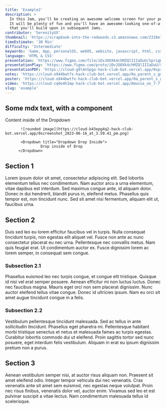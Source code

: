```yaml
---
title: 'Example2'
description: >
  In this Jam, you'll be creating an awesome welcome screen for your personalOS.
  It will be plenty of fun and you'll have an awesome-looking one-of-a-kind product
  that you'll build upon in subsequent Jams.
contributor: 'SerenityUX'
thumbnail: 'https://scrapbook-into-the-redwoods.s3.amazonaws.com/2318e7a7-f3d8-44d3-8e7c-efb01b297a25-placeholder.png'
timeEstimate: '30 Min'
difficulty: 'Intermediate'
keywords: 'Game, App, personalOS, webOS, website, javascript, html, css, replit'
language: 'HTML & CSS'
presentation: 'https://www.figma.com/file/iDvJOOXk4chMZQlIIIaDuU/SprigWorkshop?type=design&node-id=239%3A1286&mode=design&t=5cwsXCx3QrutYqAB-1'
presentationPlay: 'https://www.figma.com/proto/iDvJOOXk4chMZQlIIIaDuU/SprigWorkshop?page-id=239%3A1286&type=design&node-id=243-10232&viewport=1172%2C132%2C0.14&t=Sn3rVs7ua8lHiFmk-1&scaling=contain&starting-point-node-id=243%3A10232&mode=design'
presentationPDF: 'https://cloud-g9l4n5pgo-hack-club-bot.vercel.app/0sprigworkshop-min.pdf'
notes: 'https://cloud-o944bwtfx-hack-club-bot.vercel.app/0a_parent_s_guide_to_epoch.pdf'
poster: 'https://cloud-o944bwtfx-hack-club-bot.vercel.app/0a_parent_s_guide_to_epoch.pdf'
video: 'https://cloud-cq9o4h1mp-hack-club-bot.vercel.app/0movie_on_7-7-23_at_10.08_am.mp4'
slug: 'example'
---
```

## Some mdx text, with a component

<Dropdown title="Dropdown Preview">
           Content inside of the Dropdown

           ![rounded image](https://cloud-b43epg4q2-hack-club-bot.vercel.app/0screenshot_2023-06-16_at_3.59.41_pm.png)
           
           <Dropdown title="Dropdown Drop Inside">
                    Drop inside of Drop
          </Dropdown>
</Dropdown>

## Section 1

Lorem ipsum dolor sit amet, consectetur adipiscing elit. Sed lobortis elementum tellus nec condimentum. Nam auctor arcu a urna elementum, vitae dapibus est interdum. Sed maximus congue ante, id aliquam dolor. Donec in dui hendrerit, blandit purus in, eleifend metus. Phasellus quis tempor est, non tincidunt nunc. Sed sit amet nisi fermentum, aliquam elit ut, faucibus urna.

## Section 2

Duis sed leo eu lorem efficitur faucibus vel in turpis. Nulla consequat tincidunt turpis, non egestas elit aliquet vel. Fusce non ante ac nunc consectetur placerat eu nec urna. Pellentesque nec convallis metus. Nam quis feugiat erat. Ut condimentum auctor ex. Fusce dignissim lorem ac lorem semper, in consequat sem congue.

### Subsection 2.1

Phasellus euismod leo nec turpis congue, et congue elit tristique. Quisque id nisi vel erat semper posuere. Aenean efficitur mi non luctus luctus. Donec nec faucibus magna. Mauris eget orci non sem placerat dignissim. Nunc auctor eleifend tellus vitae congue. Donec id ultricies ipsum. Nam eu orci sit amet augue tincidunt congue in a felis.

### Subsection 2.2

Vestibulum pellentesque tincidunt malesuada. Sed ac tellus in ante sollicitudin tincidunt. Phasellus eget pharetra mi. Pellentesque habitant morbi tristique senectus et netus et malesuada fames ac turpis egestas. Curabitur lobortis commodo dui ut eleifend. Proin sagittis tortor sed nunc posuere, eget interdum felis vestibulum. Aliquam in erat eu ipsum dignissim pretium non a purus.

## Section 3

Aenean vestibulum semper nisi, at auctor risus aliquam non. Praesent sit amet eleifend odio. Integer tempor vehicula dui nec venenatis. Cras venenatis ante sit amet sem euismod, nec egestas neque volutpat. Proin nec risus finibus, venenatis dolor vel, auctor enim. Vivamus sed leo et est pulvinar suscipit a vitae lectus. Nam condimentum malesuada tellus id scelerisque.